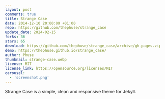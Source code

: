 ```yaml
---
layout: post
comments: true
title: Strange Case
date: 2014-12-10 20:00:00 +01:00
repo: https://github.com/thephuse/strange_case
update_date: 2024-02-15
forks: 36
stars: 65
download: https://github.com/thephuse/strange_case/archive/gh-pages.zip
demo: https://thephuse.github.io/strange_case/
author: Phuse
thumbnail: strange-case.webp
license: MIT
license_link: https://opensource.org/licenses/MIT
carousel:
  - 'screenshot.png'
---
```


Strange Case is a simple, clean and responsive theme for Jekyll.
